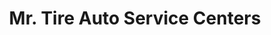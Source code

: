 ---
title: "Mr. Tire Auto Service Centers"
url: /columbus/mr-tire-auto-service-centers/
shop: car repair
---